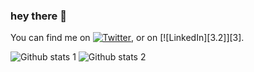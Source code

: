 ### hey there 👋



<!-- Actual text -->

You can find me on [![Twitter][1.2]][1], or on [![LinkedIn][3.2]][3].

<!-- Icons -->

[1.2]: http://i.imgur.com/wWzX9uB.png (twitter icon without padding)
[2.2]: https://raw.githubusercontent.com/MartinHeinz/MartinHeinz/master/linkedin-3-16.png (LinkedIn icon without padding)

<!-- Links to your social media accounts -->

[1]: https://twitter.com/Martin_Heinz_
[2]: https://www.linkedin.com/in/heinz-martin/

<!--
**CagriSert/CagriSert** is a ✨ _special_ ✨ repository because its `README.md` (this file) appears on your GitHub profile.

Here are some ideas to get you started:

- 🔭 I’m currently working on ...
- 🌱 I’m currently learning ...
- 👯 I’m looking to collaborate on ...
- 🤔 I’m looking for help with ...
- 💬 Ask me about ...
- 📫 How to reach me: ...
- 😄 Pronouns: ...
- ⚡ Fun fact: ...
-->
![Github stats 1](https://github-readme-stats.vercel.app/api?username=CagriSert&show_icons=true&theme=gradient) 
![Github stats 2](https://github-readme-stats.vercel.app/api?username=CagriSert&show_icons=true&theme=radical)
